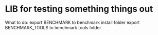 # LIB for testing something things out

What to do:
export BENCHMARK to benchmark install folder
export BENCHMARK_TOOLS to benchmark tools folder
